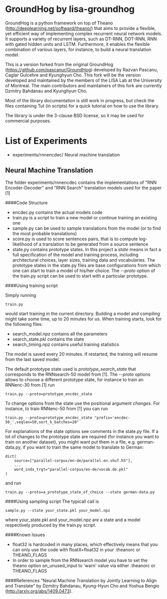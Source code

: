 GroundHog by lisa-groundhog
===========================

GroundHog is a python framework on top of Theano
(http://deeplearning.net/softward/theano/) that aims to provide a flexible, yet
efficient way of implementing complex recurrent neural network models. It
supports a variety of recurrent layers, such as DT-RNN, DOT-RNN, RNN with gated
hidden units and LSTM. Furthermore, it enables the flexible combination of
various layers, for instance, to build a neural translation model.

This is a version forked from the original GroundHog
(https://github.com/pascanur/GroundHog) developed by Razvan Pascanu, Caglar
Gulcehre and Kyunghyun Cho. This fork will be the version developed and
maintained by the members of the LISA Lab at the University of Montreal. The
main contributors and maintainers of this fork are currently Dzmitry Bahdanau
and Kyunghyun Cho.

Most of the library documentation is still work in progress, but check the files
containing Tut (in scripts) for a quick tutorial on how to use the library.

The library is under the 3-clause BSD license, so it may be used for commercial
purposes. 


List of Experiments
===================

- experiments/rnnencdec/
  Neural machine translation

Neural Machine Translation
--------------------------

The folder experiments/rnnencdec contains the implementations of "RNN Encoder-Decoder"
and "RNN Search" translation models used for the paper [1]

####Code Structure

- encdec.py contains the actual models code
- train.py is a script to train a new model or continue training an existing one
- sample.py can be used to sample translations from the model 
  (or to find the most probable translations)
- score.py is used to score sentences pairs, that is to compute log-likelihood 
  of a translation to be generated from a source sentence
- state.py contains prototype states. In this project a *state* means in fact a full
  specification of the model and training process, including architectural choices,
  layer sizes, training data and vocabularies. The prototype states in the state.py files
  are base configurations from which one can start to train a model of his/her choice.
  The *--proto* option of the train.py script can be used to start with a particular prototype.
  
####Using training script

Simply running
```
train.py
```
would start training in the current directory. Building a model
and compiling might take some time, up to 20 minutes for us. When 
training starts, look for the following files:

- search_model.npz contains all the parameters
- search_state.pkl contains the state
- search_timing.npz contains useful training statistics

The model is saved every 20 minutes. 
If restarted, the training will resume from the last saved model. 

The default prototype state used is *prototype_search_state* that corresponds 
to the RNNsearch-50 model from [1].
The *--proto* options allows to choose a different prototype state,
for instance to train an RNNenc-30 from [1] run
```
train.py --proto=prototype_encdec_state
```
To change options from the state use the positional argument *changes*. For instance, to train
RNNenc-50 from [1] you can run
```
train.py --proto=prototype_encdec_state "prefix='encdec-50_',seqlen=50,sort_k_batches=20"
```
For explanations of the state options see comments in the state.py file. If a lot of changes to the prototype
state are required (for instance you want to train on another dataset), 
you might want put them in a file, e.g. german-data.py, 
if you want to train the same model to translate to German: 
```
dict(
    source=["parallel-corpus/en-de/parallel.en.shuf.h5"],
    ...
    word_indx_trgt="parallel-corpus/en-de/vocab.de.pkl"
)
```
and run
```
train.py --proto=a_prototype_state_of_choice --state german-data.py 
```

####Using sampling script
The typicall call is
```
sample.py --state your_state.pkl your_model.npz 
```
where your_state.pkl and your_model.npz are a state and a model respectively produced by the train.py script.


####Known Issues

- float32 is hardcoded in many places, which effectively means that you can only 
  use the code with floatX=float32 in your .theanorc or THEANO_FLAGS
- In order to sample from the RNNsearch model you have to set the theano option on_unused_input to 'warn' 
  value via either .theanorc or THEANO_FLAGS

####References
"Neural Machine Translation by Jointly Learning to Align and Translate" 
by Dzmitry Bahdanau, Kyung-Hyun Cho and Yoshua Bengio
(http://arxiv.org/abs/1409.0473).
